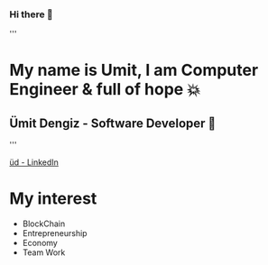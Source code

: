 ### Hi there 👋

'''
# My name is Umit, I am Computer Engineer & full of hope 💥
## Ümit Dengiz - Software Developer 🐍
'''

[üd - LinkedIn](https://www.linkedin.com/in/umit-dengiz/)


# My interest

- BlockChain
- Entrepreneurship
- Economy 
- Team Work

<!--
**dengizUmit/dengizUmit** is a ✨ _special_ ✨ repository because its `README.md` (this file) appears on your GitHub profile.

Here are some ideas to get you started:

- 🔭 I’m currently working on ...
- 🌱 I’m currently learning ...
- 👯 I’m looking to collaborate on ...
- 🤔 I’m looking for help with ...
- 💬 Ask me about ...
- 📫 How to reach me: ...
- 😄 Pronouns: ...
- ⚡ Fun fact: ...
-->
